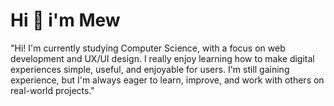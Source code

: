 # Hi 👋 i'm Mew
"Hi! I'm currently studying Computer Science, with a focus on web development and UX/UI design. I really enjoy learning how to make digital experiences simple, useful, and enjoyable for users. I'm still gaining experience, but I'm always eager to learn, improve, and work with others on real-world projects."
